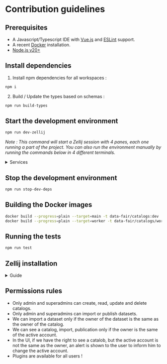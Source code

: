 # Contribution guidelines

## Prerequisites

- A Javascript/Typescript IDE with [Vue.js](https://vuejs.org/) and [ESLint](https://marketplace.visualstudio.com/items?itemName=dbaeumer.vscode-eslint) support.
- A recent [Docker](https://docs.docker.com/engine/install/) installation.
- [Node.js v20+](https://nodejs.org/)

## Install dependencies

1. Install npm dependencies for all workspaces :

```sh
npm i
```

2. Build / Update the types based on schemas :

```sh
npm run build-types
```

## Start the development environment

```sh
npm run dev-zellij
```

*Note : This command will start a Zellij session with 4 panes, each one running a part of the project. You can also run the environment manually by running the commands below in 4 different terminals.*

<details>
<summary>Services</summary>

- **Dev dependencies** : `npm run dev-deps`
- **Api** : `npm run dev-api`
- **UI** : `npm run dev-ui`
- **Worker** : `npm run dev-worker`

</details>

## Stop the development environment

```sh
npm run stop-dev-deps
```

## Building the Docker images

```sh
docker build --progress=plain --target=main -t data-fair/catalogs:dev .
docker build --progress=plain --target=worker -t data-fair/catalogs/worker:dev .
```

## Running the tests

```sh
npm run test
```

## Zellij installation

<details>
<summary>Guide</summary>

1) Install Rust's Cargo

```sh
curl https://sh.rustup.rs -sSf | sh
# choose 1 when prompted
```

2) Install Zellij

```sh
cargo install --locked zellij
```

3) Install NVM

```sh
curl -o- https://raw.githubusercontent.com/nvm-sh/nvm/master/install.sh | bash
nvm install
```
*Tips :*

- Use <kbd>Ctrl</kbd> + <kbd>Q</kbd> to quit Zellij.
- Click on a panel, then use <kbd>Ctrl</kbd> + <kbd>C</kbd> then <kbd>Esc</kbd> to stop a terminal and regain access of the panel.

</details>

## Permissions rules

- Only admin and superadmins can create, read, update and delete catalogs.
- Only admin and superadmins can import or publish datasets.
- We can import a dataset only if the owner of the dataset is the same as the owner of the catalog.
- We can see a catalog, import, publication only if the owner is the same of the active account.
- In the UI, if we have the right to see a catalob, but the active account is not the same as the owner,
  an alert is shown to the user to inform him to change the active account.
- Plugins are available for all users !
